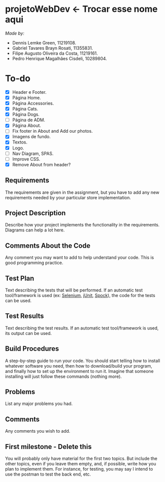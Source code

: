 # projetoWebDev <- Trocar esse nome aqui
*Made by:*
- Dennis Lemke Green, 11219108.
- Gabriel Tavares Brayn Rosati, 11355831.
- Filipe Augusto Oliveira da Costa, 11219161.
- Pedro Henrique Magalhães Cisdeli, 10289804.
# To-do
- [x] Header e Footer.
- [x] Página Home.
- [x] Página Accessories.
- [x] Página Cats.
- [x] Página Dogs.
- [ ] Página de ADM.
- [x] Página About.
- [ ] Fix footer in About and Add our photos.
- [x] Imagens de fundo.
- [x] Textos.
- [x] Logo.
- [ ] Nav Diagram, SPAS.
- [ ] Improve CSS.
- [x] Remove About from header?
## Requirements
The requirements are given in the assignment, but you have to add any new requirements needed by your particular store implementation.
## Project Description
Describe how your project implements the functionality in the requirements. Diagrams can help a lot here.
## Comments About the Code
Any comment you may want to add to help understand your code. This is good programming practice.
## Test Plan
Text describing the tests that will be performed.
If an automatic test tool/framework is used (ex: [Selenium](https://www.selenium.dev/), [jUnit](https://junit.org/junit5/), [Spock](https://spockframework.org/)), the code for the tests can be used.
## Test Results
Text describing the test results. If an automatic test tool/framework is used, its output can be used.
## Build Procedures
A step-by-step guide to run your code.
You should start telling how to install whatever software you need, then how to download/build your program, and finally how to set up the environment to run it. Imagine that someone installing will just follow these commands (nothing more).
## Problems
List any major problems you had.
## Comments
Any comments you wish to add.
## First milestone - Delete this
You will probably only have material for the first two topics.
But include the other topics, even if you leave them empty, and, if possible, write how you plan to implement them. For instance, for testing, you may say I intend to use the postman to test the back end, etc.
